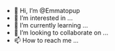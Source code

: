 - 👋 Hi, I’m @Emmatopup
- 👀 I’m interested in ...
- 🌱 I’m currently learning ...
- 💞️ I’m looking to collaborate on ...
- 📫 How to reach me ...

<!---
Emmatopup/Emmatopup is a ✨ special ✨ repository because its `README.md` (this file) appears on your GitHub profile.
You can click the Preview link to take a look at your changes.
--->
